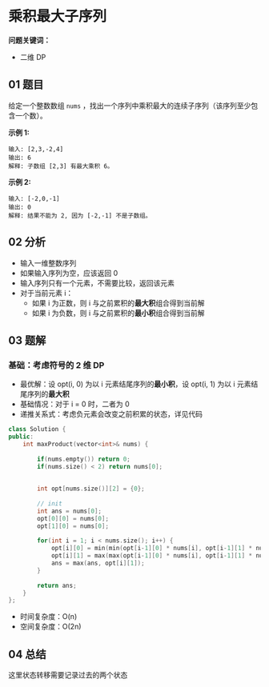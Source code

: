 # 乘积最大子序列
**问题关键词：**

- 二维 DP

## 01 题目

给定一个整数数组 `nums` ，找出一个序列中乘积最大的连续子序列（该序列至少包含一个数）。

**示例 1:**

```
输入: [2,3,-2,4]
输出: 6
解释: 子数组 [2,3] 有最大乘积 6。
```

**示例 2:**

```
输入: [-2,0,-1]
输出: 0
解释: 结果不能为 2, 因为 [-2,-1] 不是子数组。
```

## 02 分析

- 输入一维整数序列
- 如果输入序列为空，应该返回 0
- 输入序列只有一个元素，不需要比较，返回该元素
- 对于当前元素 i：
  - 如果 i 为正数，则 i 与之前累积的**最大积**组合得到当前解
  - 如果 i 为负数，则 i 与之前累积的**最小积**组合得到当前解

## 03 题解

### 基础：考虑符号的 2 维 DP

- 最优解：设 opt(i, 0) 为以 i 元素结尾序列的**最小积**，设 opt(i, 1) 为以 i 元素结尾序列的**最大积**
- 基础情况：对于 i = 0 时，二者为 0
- 递推关系式：考虑负元素会改变之前积累的状态，详见代码

```c++
class Solution {
public:
    int maxProduct(vector<int>& nums) {
        
        if(nums.empty()) return 0;
        if(nums.size() < 2) return nums[0];
        
        
        int opt[nums.size()][2] = {0};
        
        // init
        int ans = nums[0];
        opt[0][0] = nums[0];
        opt[1][0] = nums[0];
        
        for(int i = 1; i < nums.size(); i++) {
            opt[i][0] = min(min(opt[i-1][0] * nums[i], opt[i-1][1] * nums[i]), nums[i]);
            opt[i][1] = max(max(opt[i-1][0] * nums[i], opt[i-1][1] * nums[i]), nums[i]);
            ans = max(ans, opt[i][1]);
        }
        
        return ans;
    }
};
```

- 时间复杂度：O(n)
- 空间复杂度：O(2n)

## 04 总结

这里状态转移需要记录过去的两个状态